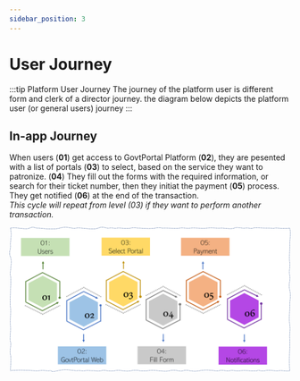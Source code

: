 ```yaml
---
sidebar_position: 3
---
```


# User Journey

:::tip Platform User Journey
The journey of the platform user is different form and clerk of a director journey. the diagram below depicts the platform user (or general users) journey
:::

## In-app Journey

When users (**01**) get access to GovtPortal Platform (**02**), they are pesented with a list of portals (**03**) to select, based on the service they want to patronize. (**04**) They fill out the forms with the required information, or search for their ticket number, then they initiat the payment (**05**) process. They get notified (**06**) at the end of the transaction. <br />
_This cycle will repeat from level (03) if they want to perform another transaction._

![](../../static/img/user_journey.png)
